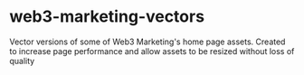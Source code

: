 # web3-marketing-vectors
Vector versions of some of Web3 Marketing's home page assets. Created to increase page performance and allow assets to be resized without loss of quality
